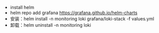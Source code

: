 - install helm
- helm repo add grafana https://grafana.github.io/helm-charts
- 安装：helm install -n monitoring loki grafana/loki-stack -f values.yml
- 卸载：helm uninstall -n monitoring loki
